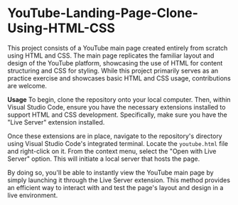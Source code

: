 # YouTube-Landing-Page-Clone-Using-HTML-CSS
This project consists of a YouTube main page created entirely from scratch using HTML and CSS. The main page replicates the familiar layout and design of the YouTube platform, showcasing the use of HTML for content structuring and CSS for styling. 
While this project primarily serves as an practice exercise and showcases basic HTML and CSS usage, contributions are welcome.

**Usage**
To begin, clone the repository onto your local computer. Then, within Visual Studio Code, ensure you have the necessary extensions installed to support HTML and CSS development. Specifically, make sure you have the "Live Server" extension installed. 

Once these extensions are in place, navigate to the repository's directory using Visual Studio Code's integrated terminal. Locate the `youtube.html` file and right-click on it. From the context menu, select the "Open with Live Server" option. This will initiate a local server that hosts the page.

By doing so, you'll be able to instantly view the YouTube main page by simply launching it through the Live Server extension. This method provides an efficient way to interact with and test the page's layout and design in a live environment.
